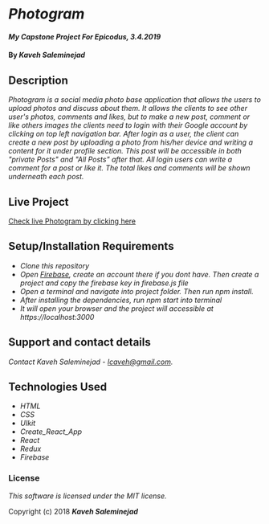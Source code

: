 # _Photogram_

#### _My Capstone Project For Epicodus, 3.4.2019_

#### By _**Kaveh Saleminejad**_

## Description

_Photogram is a social media photo base application that allows the users to upload photos and discuss about them. It allows the clients to see other user's photos, comments and likes, but to make a new post, comment or like others images the clients need to login with their Google account by clicking on top left navigation bar. After login as a user, the client can create a new post by uploading a photo from his/her device and writing a content for it under profile section. This post will be accessible in both "private Posts" and "All Posts" after that. All login users can write a comment for a post or like it. The total likes and comments will be shown underneath each post._

## Live Project

[Check live Photogram by clicking here](https://photogram-46a24.firebaseapp.com)

## Setup/Installation Requirements

* _Clone this repository_
* _Open [Firebase](https://firebase.com), create an account there if you dont have. Then create a project and copy the firebase key in firebase.js file_   
* _Open a terminal and navigate into project folder. Then run npm install._
* _After installing the dependencies, run npm start into terminal_
* _It will open your browser and the project will accessible at https://localhost:3000_

## Support and contact details

_Contact Kaveh Saleminejad - lcaveh@gmail.com._

## Technologies Used

* _HTML_
* _CSS_
* _UIkit_
* _Create_React_App_
* _React_
* _Redux_
* _Firebase_

### License

*This software is licensed under the MIT license.*

Copyright (c) 2018 **_Kaveh Saleminejad_**
